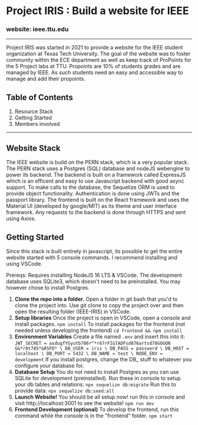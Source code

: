 # Project IRIS : Build a website for IEEE
### website: ieee.ttu.edu
---

Project IRIS was started in 2021 to provide a website for the IEEE student organization at Texas Tech University. The goal of the website was to foster community within the ECE department as well as keep track of ProPoints for the 5 Project labs at TTU. Propoints are 10% of students grades and are managed by IEEE. As such students need an easy and accessible way to manage and add their propoints.

## Table of Contents
1. Resource Stack
2. Getting Started
3. Members involved

---
## Website Stack

The IEEE website is build on the PERN stack, which is a very popular stack. The PERN stack uses a Postgres (SQL) database and nodeJS webengine to power its backend. The backend is built on a framework called ExpressJS which is an efficent and easy to use Javascript backend with good async support. To make calls to the database, the Sequelize ORM is used to provide object functionality. Authentication is done using JWTs and the passport library. 
The frontend is built on the React framework and uses the Material UI (developed by google/MIT) as its theme and user interface framework. Any requests to the backend is done through HTTPS and sent using Axios.

## Getting Started
Since this stack is built entirely in javascript, its possible to get the entire website started with 5 console commands. I recommend installing and using VSCode.

Prereqs:
Requires installing NodeJS 16 LTS & VSCode.
The development database uses SQLite3, which doesn't need to be preinstalled. You may however chose to install Postgres.

1. **Clone the repo into a folder.**
Open a folder in git bash that you'd to clone the project into. Use git clone to copy the project over and then open the resulting folder (IEEE-IRIS) in VSCode.
2. **Setup libraries**
Once the project is open in VSCode, open a console and install packages.
`npm install`
To install packages for the frontend (not needed unless developing the frontend)
`cd frontend && npm install`
3. **Environment Variables**
Create a file named `.env` and insert this into it:
`JWT_SECRET = asdugfYGyutb786r^*r67rFI&TADFsd876artsd78GOGON G&*r8t785*&RSFD* \
DB_USER = iris \
DB_PASS = password \
DB_HOST = localhost \
DB_PORT = 5432 \
DB_NAME = test \
NODE_ENV = development`
If you install postgres, change the DB_ stuff to whatever you configure your database for.
4. **Database Setup**
You do not need to install Postgres as you can use SQLite for development (preinstalled).
Run these in console to setup your db tables and relations:
`npx sequelize db:migrate`
Run this to provide data:
`npx sequelize db:seed:all`
5. **Launch Website!**
You should be all setup now!
run this in console and visit http://localhost:3001 to see the website!
`npm run dev`
6. **Frontend Development (optional)**
To develop the frontend, run this command while the console is in the "frontend" folder. 
`npm start`

